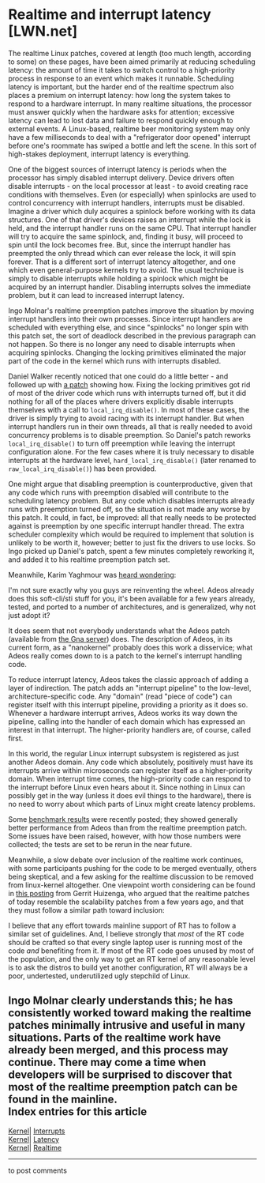 # Realtime and interrupt latency [LWN.net]

The realtime Linux patches, covered at length (too much length, according to some) on these pages, have been aimed primarily at reducing scheduling latency: the amount of time it takes to switch control to a high-priority process in response to an event which makes it runnable. Scheduling latency is important, but the harder end of the realtime spectrum also places a premium on interrupt latency: how long the system takes to respond to a hardware interrupt. In many realtime situations, the processor must answer quickly when the hardware asks for attention; excessive latency can lead to lost data and failure to respond quickly enough to external events. A Linux-based, realtime beer monitoring system may only have a few milliseconds to deal with a "refrigerator door opened" interrupt before one's roommate has swiped a bottle and left the scene. In this sort of high-stakes deployment, interrupt latency is everything. 

One of the biggest sources of interrupt latency is periods when the processor has simply disabled interrupt delivery. Device drivers often disable interrupts - on the local processor at least - to avoid creating race conditions with themselves. Even (or especially) when spinlocks are used to control concurrency with interrupt handlers, interrupts must be disabled. Imagine a driver which duly acquires a spinlock before working with its data structures. One of that driver's devices raises an interrupt while the lock is held, and the interrupt handler runs on the same CPU. That interrupt handler will try to acquire the same spinlock, and, finding it busy, will proceed to spin until the lock becomes free. But, since the interrupt handler has preempted the only thread which can ever release the lock, it will spin forever. That is a different sort of interrupt latency altogether, and one which even general-purpose kernels try to avoid. The usual technique is simply to disable interrupts while holding a spinlock which might be acquired by an interrupt handler. Disabling interrupts solves the immediate problem, but it can lead to increased interrupt latency. 

Ingo Molnar's realtime preemption patches improve the situation by moving interrupt handlers into their own processes. Since interrupt handlers are scheduled with everything else, and since "spinlocks" no longer spin with this patch set, the sort of deadlock described in the previous paragraph can not happen. So there is no longer any need to disable interrupts when acquiring spinlocks. Changing the locking primitives eliminated the major part of the code in the kernel which runs with interrupts disabled. 

Daniel Walker recently noticed that one could do a little better - and followed up with [a patch](/Articles/139044/) showing how. Fixing the locking primitives got rid of most of the driver code which runs with interrupts turned off, but it did nothing for all of the places where drivers explicitly disable interrupts themselves with a call to `local_irq_disable()`. In most of these cases, the driver is simply trying to avoid racing with its interrupt handler. But when interrupt handlers run in their own threads, all that is really needed to avoid concurrency problems is to disable preemption. So Daniel's patch reworks `local_irq_disable()` to turn off preemption while leaving the interrupt configuration alone. For the few cases where it is truly necessary to disable interrupts at the hardware level, `hard_local_irq_disable()` (later renamed to `raw_local_irq_disable()`) has been provided. 

One might argue that disabling preemption is counterproductive, given that any code which runs with preemption disabled will contribute to the scheduling latency problem. But any code which disables interrupts already runs with preemption turned off, so the situation is not made any worse by this patch. It could, in fact, be improved: all that really needs to be protected against is preemption by one specific interrupt handler thread. The extra scheduler complexity which would be required to implement that solution is unlikely to be worth it, however; better to just fix the drivers to use locks. So Ingo picked up Daniel's patch, spent a few minutes completely reworking it, and added it to his realtime preemption patch set. 

Meanwhile, Karim Yaghmour was [heard wondering](/Articles/139801/): 

I'm not sure exactly why you guys are reinventing the wheel. Adeos already does this soft-cli/sti stuff for you, it's been available for a few years already, tested, and ported to a number of architectures, and is generalized, why not just adopt it? 

It does seem that not everybody understands what the Adeos patch (available from [the Gna server](https://gna.org/projects/adeos)) does. The description of Adeos, in its current form, as a "nanokernel" probably does this work a disservice; what Adeos really comes down to is a patch to the kernel's interrupt handling code. 

To reduce interrupt latency, Adeos takes the classic approach of adding a layer of indirection. The patch adds an "interrupt pipeline" to the low-level, architecture-specific code. Any "domain" (read "piece of code") can register itself with this interrupt pipeline, providing a priority as it does so. Whenever a hardware interrupt arrives, Adeos works its way down the pipeline, calling into the handler of each domain which has expressed an interest in that interrupt. The higher-priority handlers are, of course, called first. 

In this world, the regular Linux interrupt subsystem is registered as just another Adeos domain. Any code which absolutely, positively must have its interrupts arrive within microseconds can register itself as a higher-priority domain. When interrupt time comes, the high-priority code can respond to the interrupt before Linux even hears about it. Since nothing in Linux can possibly get in the way (unless it does evil things to the hardware), there is no need to worry about which parts of Linux might create latency problems. 

Some [benchmark results](/Articles/139403/) were recently posted; they showed generally better performance from Adeos than from the realtime preemption patch. Some issues have been raised, however, with how those numbers were collected; the tests are set to be rerun in the near future. 

Meanwhile, a slow debate over inclusion of the realtime work continues, with some participants pushing for the code to be merged eventually, others being skeptical, and a few asking for the realtime discussion to be removed from linux-kernel altogether. One viewpoint worth considering can be found in [this posting](/Articles/139806/) from Gerrit Huizenga, who argued that the realtime patches of today resemble the scalability patches from a few years ago, and that they must follow a similar path toward inclusion: 

I believe that any effort towards mainline support of RT has to follow a similar set of guidelines. And, I believe strongly that *most* of the RT code should be crafted so that every single laptop user is running most of the code *and* benefiting from it. If most of the RT code goes unused by most of the population, and the only way to get an RT kernel of any reasonable level is to ask the distros to build yet another configuration, RT will always be a poor, undertested, underutilized ugly stepchild of Linux. 

Ingo Molnar clearly understands this; he has consistently worked toward making the realtime patches minimally intrusive and useful in many situations. Parts of the realtime work have already been merged, and this process may continue. There may come a time when developers will be surprised to discover that most of the realtime preemption patch can be found in the mainline.  
Index entries for this article  
---  
[Kernel](/Kernel/Index)| [Interrupts](/Kernel/Index#Interrupts)  
[Kernel](/Kernel/Index)| [Latency](/Kernel/Index#Latency)  
[Kernel](/Kernel/Index)| [Realtime](/Kernel/Index#Realtime)  
  


* * *

to post comments 

